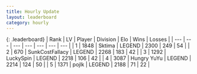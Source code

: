 ```yaml
---
title: Hourly Update
layout: leaderboard
category: hourly
---
```


{: .leaderboard}
| Rank | LV | Player | Division | Elo | Wins | Losses |
| --- | --- | --- | --- | --- | --- | --- |
| <span data-change="0">1</span> | 1848 | <span title="ID: 353063">Sktima</span> | LEGEND | <span data-change="0">2300</span> | <span data-change="0">249</span> | <span data-change="0">54</span> |
| <span data-change="0">2</span> | 670 | <span title="ID: 402846">SunkCostFallacy</span> | LEGEND | <span data-change="0">2268</span> | <span data-change="0">183</span> | <span data-change="0">42</span> |
| <span data-change="0">3</span> | 1292 | <span title="ID: 498412">LuckySpin</span> | LEGEND | <span data-change="0">2218</span> | <span data-change="0">106</span> | <span data-change="0">42</span> |
| <span data-change="0">4</span> | 3087 | <span title="ID: 164871">Hungry YuYu</span> | LEGEND | <span data-change="2">2214</span> | <span data-change="1">124</span> | <span data-change="0">50</span> |
| <span data-change="0">5</span> | 1371 | <span title="ID: 4783">pojlk</span> | LEGEND | <span data-change="0">2188</span> | <span data-change="0">71</span> | <span data-change="0">22</span> |